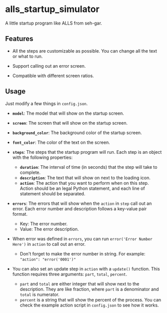# alls_startup_simulator

A little startup program like ALLS from seh-gar.

## Features

- All the steps are customizable as possible. You can change all the text or what to run.

- Support calling out an error screen.

- Compatible with different screen ratios.

## Usage

Just modify a few things in `config.json`.

- **`model`**: The model that will show on the startup screen.

- **`screen`**: The screen that will show on the startup screen.

- **`background_color`**: The background color of the startup screen.

- **`font_color`**: The color of the text on the screen.

- **`steps`**: The steps that the startup program will run. Each step is an object with the following properties:
  - **`duration`**: The interval of time (in seconds) that the step will take to complete.
  - **`description`**: The text that will show on next to the loading icon.
  - **`action`**: The action that you want to perform when on this step. Action should be an legal Python statement, and each line of statement should be separated. 

- **`errors`**: The errors that will show when the `action` in `step` call out an error. Each error number and description follows a key-value pair format.
  - Key: The error number.
  - Value: The error description.

- When error was defined in `errors`, you can run `error('Error Number Here')` in `action` to call out an error.
  - Don't forget to make the error number in string. For example: `"action": "error('0001')"`

- You can also set an update step in `action` with a `update()` function. This function requires three arguments: `part`, `total`, `percent`.
  - `part` and `total` are either integer that will show next to the description. They are like fraction, where `part` is a denominator and `total` is numerator.
  - `percent` is a string that will show the percent of the process. You can check the example action script in `config.json` to see how it works.